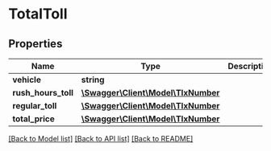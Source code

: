 # TotalToll

## Properties
Name | Type | Description | Notes
------------ | ------------- | ------------- | -------------
**vehicle** | **string** |  | [optional] 
**rush_hours_toll** | [**\Swagger\Client\Model\TlxNumber**](TlxNumber.md) |  | [optional] 
**regular_toll** | [**\Swagger\Client\Model\TlxNumber**](TlxNumber.md) |  | [optional] 
**total_price** | [**\Swagger\Client\Model\TlxNumber**](TlxNumber.md) |  | [optional] 

[[Back to Model list]](../README.md#documentation-for-models) [[Back to API list]](../README.md#documentation-for-api-endpoints) [[Back to README]](../README.md)


